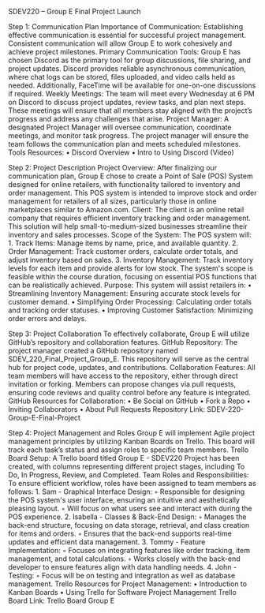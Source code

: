 SDEV220 – Group E Final Project Launch

Step 1: Communication Plan
Importance of Communication:
Establishing effective communication is essential for successful project management. Consistent communication will allow Group E to work cohesively and achieve project milestones.
Primary Communication Tools:
Group E has chosen Discord as the primary tool for group discussions, file sharing, and project updates. Discord provides reliable asynchronous communication, where chat logs can be stored, files uploaded, and video calls held as needed. Additionally, FaceTime will be available for one-on-one discussions if required.
Weekly Meetings:
The team will meet every Wednesday at 6 PM on Discord to discuss project updates, review tasks, and plan next steps. These meetings will ensure that all members stay aligned with the project’s progress and address any challenges that arise.
Project Manager:
A designated Project Manager will oversee communication, coordinate meetings, and monitor task progress. The project manager will ensure the team follows the communication plan and meets scheduled milestones.
Tools Resources:
    • Discord Overview
    • Intro to Using Discord (Video)

Step 2: Project Description
Project Overview:
After finalizing our communication plan, Group E chose to create a Point of Sale (POS) System designed for online retailers, with functionality tailored to inventory and order management. 
This POS system is intended to improve stock and order management for retailers of all sizes, particularly those in online marketplaces similar to Amazon.com.
Client:
The client is an online retail company that requires efficient inventory tracking and order management. This solution will help small-to-medium-sized businesses streamline their inventory and sales processes.
Scope of the System:
The POS system will:
    1. Track Items: Manage items by name, price, and available quantity.
    2. Order Management: Track customer orders, calculate order totals, and adjust inventory based on sales.
    3. Inventory Management: Track inventory levels for each item and provide alerts for low stock.
The system's scope is feasible within the course duration, focusing on essential POS functions that can be realistically achieved.
Purpose:
This system will assist retailers in:
    • Streamlining Inventory Management: Ensuring accurate stock levels for customer demand.
    • Simplifying Order Processing: Calculating order totals and tracking order statuses.
    • Improving Customer Satisfaction: Minimizing order errors and delays.

Step 3: Project Collaboration
To effectively collaborate, Group E will utilize GitHub’s repository and collaboration features.
GitHub Repository:
The project manager created a GitHub repository named SDEV_220_Final_Project_Group_E. This repository will serve as the central hub for project code, updates, and contributions.
Collaboration Features:
All team members will have access to the repository, either through direct invitation or forking. Members can propose changes via pull requests, ensuring code reviews and quality control before any feature is integrated.
GitHub Resources for Collaboration:
    • Be Social on GitHub
    • Fork a Repo
    • Inviting Collaborators
    • About Pull Requests
Repository Link: SDEV-220-Group-E-Final-Project

Step 4: Project Management and Roles
Group E will implement Agile project management principles by utilizing Kanban Boards on Trello. This board will track each task’s status and assign roles to specific team members.
Trello Board Setup:
A Trello board titled Group E - SDEV220 Project has been created, with columns representing different project stages, including To Do, In Progress, Review, and Completed.
Team Roles and Responsibilities:
To ensure efficient workflow, roles have been assigned to team members as follows:
    1. Sam - Graphical Interface Design:
        ◦ Responsible for designing the POS system's user interface, ensuring an intuitive and aesthetically pleasing layout.
        ◦ Will focus on what users see and interact with during the POS experience.
    2. Isabella - Classes & Back-End Design:
        ◦ Manages the back-end structure, focusing on data storage, retrieval, and class creation for items and orders.
        ◦ Ensures that the back-end supports real-time updates and efficient data management.
    3. Tommy - Feature Implementation:
        ◦ Focuses on integrating features like order tracking, item management, and total calculations.
        ◦ Works closely with the back-end developer to ensure features align with data handling needs.
    4. John - Testing:
        ◦ Focus will be on testing and integration as well as database management.
Trello Resources for Project Management:
    • Introduction to Kanban Boards
    • Using Trello for Software Project Management
Trello Board Link: Trello Board Group E

